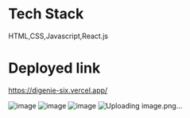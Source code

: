 # Tech Stack
HTML,CSS,Javascript,React.js

# Deployed link
https://digenie-six.vercel.app/

![image](https://github.com/user-attachments/assets/bd58da2a-5c58-4790-832d-a5414816cc61)
![image](https://github.com/user-attachments/assets/1b0c72d7-016f-4eca-8490-9b73e0536a11)
![image](https://github.com/user-attachments/assets/a6b05c1e-2d7a-436f-a89e-be8459b54241)
![Uploading image.png…]()
